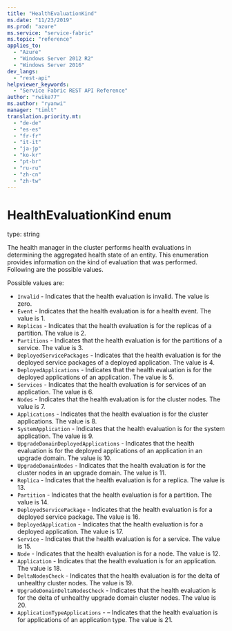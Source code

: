 ```yaml
---
title: "HealthEvaluationKind"
ms.date: "11/23/2019"
ms.prod: "azure"
ms.service: "service-fabric"
ms.topic: "reference"
applies_to: 
  - "Azure"
  - "Windows Server 2012 R2"
  - "Windows Server 2016"
dev_langs: 
  - "rest-api"
helpviewer_keywords: 
  - "Service Fabric REST API Reference"
author: "rwike77"
ms.author: "ryanwi"
manager: "timlt"
translation.priority.mt: 
  - "de-de"
  - "es-es"
  - "fr-fr"
  - "it-it"
  - "ja-jp"
  - "ko-kr"
  - "pt-br"
  - "ru-ru"
  - "zh-cn"
  - "zh-tw"
---
```

# HealthEvaluationKind enum

type: string

The health manager in the cluster performs health evaluations in determining the aggregated health state of an entity. This enumeration provides information on the kind of evaluation that was performed. Following are the possible values.

Possible values are: 

  - `Invalid` - Indicates that the health evaluation is invalid. The value is zero.
  - `Event` - Indicates that the health evaluation is for a health event. The value is 1.
  - `Replicas` - Indicates that the health evaluation is for the replicas of a partition. The value is 2.
  - `Partitions` - Indicates that the health evaluation is for the partitions of a service. The value is 3.
  - `DeployedServicePackages` - Indicates that the health evaluation is for the deployed service packages of a deployed application. The value is 4.
  - `DeployedApplications` - Indicates that the health evaluation is for the deployed applications of an application. The value is 5.
  - `Services` - Indicates that the health evaluation is for services of an application. The value is 6.
  - `Nodes` - Indicates that the health evaluation is for the cluster nodes. The value is 7.
  - `Applications` - Indicates that the health evaluation is for the cluster applications. The value is 8.
  - `SystemApplication` - Indicates that the health evaluation is for the system application. The value is 9.
  - `UpgradeDomainDeployedApplications` - Indicates that the health evaluation is for the deployed applications of an application in an upgrade domain. The value is 10.
  - `UpgradeDomainNodes` - Indicates that the health evaluation is for the cluster nodes in an upgrade domain. The value is 11.
  - `Replica` - Indicates that the health evaluation is for a replica. The value is 13.
  - `Partition` - Indicates that the health evaluation is for a partition. The value is 14.
  - `DeployedServicePackage` - Indicates that the health evaluation is for a deployed service package. The value is 16.
  - `DeployedApplication` - Indicates that the health evaluation is for a deployed application. The value is 17.
  - `Service` - Indicates that the health evaluation is for a service. The value is 15.
  - `Node` - Indicates that the health evaluation is for a node. The value is 12.
  - `Application` - Indicates that the health evaluation is for an application. The value is 18.
  - `DeltaNodesCheck` - Indicates that the health evaluation is for the delta of unhealthy cluster nodes. The value is 19.
  - `UpgradeDomainDeltaNodesCheck` - Indicates that the health evaluation is for the delta of unhealthy upgrade domain cluster nodes. The value is 20.
  - `ApplicationTypeApplications` - – Indicates that the health evaluation is for applications of an application type. The value is 21.

